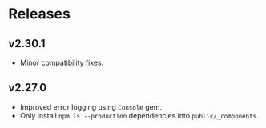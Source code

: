 # Releases

## v2.30.1

  - Minor compatibility fixes.

## v2.27.0

  - Improved error logging using `Console` gem.
  - Only install `npm ls --production` dependencies into `public/_components`.
